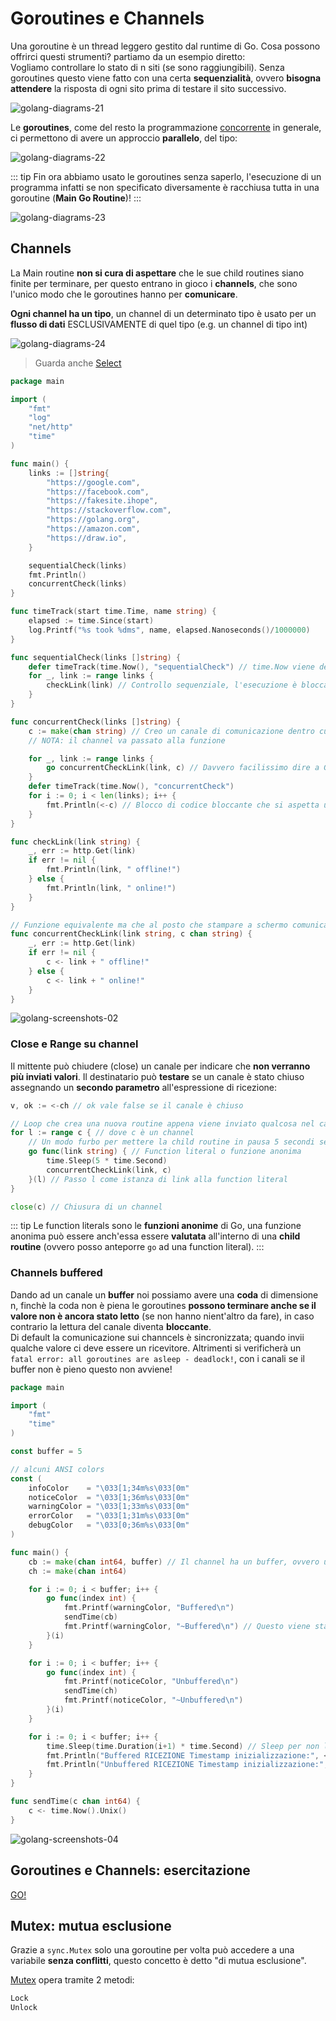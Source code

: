 # Goroutines e Channels
Una goroutine è un thread leggero gestito dal runtime di Go. Cosa possono offrirci questi strumenti? partiamo da un esempio diretto:<br>
Vogliamo controllare lo stato di n siti (se sono raggiungibili). Senza goroutines questo viene fatto con una certa **sequenzialità**, ovvero **bisogna attendere** la risposta di ogni sito prima di testare il sito successivo.

![golang-diagrams-21](../assets/golang-diagrams-21.png)

Le **goroutines**, come del resto la programmazione [concorrente](https://it.wikipedia.org/wiki/Concorrenza_(informatica)) in generale, ci permettono di avere un approccio **parallelo**, del tipo:

![golang-diagrams-22](../assets/golang-diagrams-22.png)

::: tip
Fin ora abbiamo usato le goroutines senza saperlo, l'esecuzione di un programma infatti se non specificato diversamente è racchiusa tutta in una goroutine (**Main Go Routine**)!
:::

![golang-diagrams-23](../assets/golang-diagrams-23.png)

## Channels
La Main routine **non si cura di aspettare** che le sue child routines siano finite per terminare, per questo entrano in gioco i **channels**, che sono l'unico modo che le goroutines hanno per **comunicare**.<br>

**Ogni channel ha un tipo**, un channel di un determinato tipo è usato per un **flusso di dati** ESCLUSIVAMENTE di quel tipo (e.g. un channel di tipo int)

![golang-diagrams-24](../assets/golang-diagrams-24.png)

> Guarda anche [Select](https://go-tour-ita.appspot.com/concurrency/5)
```go
package main

import (
	"fmt"
	"log"
	"net/http"
	"time"
)

func main() {
	links := []string{
		"https://google.com",
		"https://facebook.com",
		"https://fakesite.ihope",
		"https://stackoverflow.com",
		"https://golang.org",
		"https://amazon.com",
		"https://draw.io",
	}

	sequentialCheck(links)
	fmt.Println()
	concurrentCheck(links)
}

func timeTrack(start time.Time, name string) {
	elapsed := time.Since(start)
	log.Printf("%s took %dms", name, elapsed.Nanoseconds()/1000000)
}

func sequentialCheck(links []string) {
	defer timeTrack(time.Now(), "sequentialCheck") // time.Now viene determinato subito ma la funzione grazie a defer viene chiamata solo una volta finito il for
	for _, link := range links {
		checkLink(link) // Controllo sequenziale, l'esecuzione è bloccata finchè la funzione non finisce
	}
}

func concurrentCheck(links []string) {
	c := make(chan string) // Creo un canale di comunicazione dentro cui posso passare dei valori string
	// NOTA: il channel va passato alla funzione

	for _, link := range links {
		go concurrentCheckLink(link, c) // Davvero facilissimo dire a Go di eseguire del codice in maniera concorrente!
	}
	defer timeTrack(time.Now(), "concurrentCheck")
	for i := 0; i < len(links); i++ {
		fmt.Println(<-c) // Blocco di codice bloccante che si aspetta un output da parte del canale c
	}
}

func checkLink(link string) {
	_, err := http.Get(link)
	if err != nil {
		fmt.Println(link, " offline!")
	} else {
		fmt.Println(link, " online!")
	}
}

// Funzione equivalente ma che al posto che stampare a schermo comunica all'interno di un channel
func concurrentCheckLink(link string, c chan string) {
	_, err := http.Get(link)
	if err != nil {
		c <- link + " offline!"
	} else {
		c <- link + " online!"
	}
}
```

![golang-screenshots-02](../assets/golang-screenshots-02.png)

### Close e Range su channel
Il mittente può chiudere (close) un canale per indicare che **non verranno più inviati valori**. Il destinatario può **testare** se un canale è stato chiuso assegnando un **secondo parametro** all'espressione di ricezione:
```go
v, ok := <-ch // ok vale false se il canale è chiuso

// Loop che crea una nuova routine appena viene inviato qualcosa nel canale fino ad una eventuale close
for l := range c { // dove c è un channel
    // Un modo furbo per mettere la child routine in pausa 5 secondi senza bloccare anche la main routine (e non modificare la funzione con la logica)
    go func(link string) { // Function literal o funzione anonima
        time.Sleep(5 * time.Second)
        concurrentCheckLink(link, c)
    }(l) // Passo l come istanza di link alla function literal
}

close(c) // Chiusura di un channel
```
::: tip
Le function literals sono le **funzioni anonime** di Go, una funzione anonima può essere anch'essa essere **valutata** all'interno di una **child routine** (ovvero posso anteporre `go` ad una function literal).
:::

### Channels buffered
Dando ad un canale un **buffer** noi possiamo avere una **coda** di dimensione n, finchè la coda non è piena le goroutines **possono terminare anche se il valore non è ancora stato letto** (se non hanno nient'altro da fare), in caso contrario la lettura del canale diventa **bloccante**.<br>
Di default la comunicazione sui channcels è sincronizzata; quando invii qualche valore ci deve essere un ricevitore. Altrimenti si verificherà un `fatal error: all goroutines are asleep - deadlock!`, con i canali se il buffer non è pieno questo non avviene!
```go
package main

import (
	"fmt"
	"time"
)

const buffer = 5

// alcuni ANSI colors
const (
	infoColor    = "\033[1;34m%s\033[0m"
	noticeColor  = "\033[1;36m%s\033[0m"
	warningColor = "\033[1;33m%s\033[0m"
	errorColor   = "\033[1;31m%s\033[0m"
	debugColor   = "\033[0;36m%s\033[0m"
)

func main() {
	cb := make(chan int64, buffer) // Il channel ha un buffer, ovvero una coda di valori, così anche se non ho ancora letto il valore la routine può terminare
	ch := make(chan int64)

	for i := 0; i < buffer; i++ {
		go func(index int) {
			fmt.Printf(warningColor, "Buffered\n")
			sendTime(cb)
			fmt.Printf(warningColor, "~Buffered\n") // Questo viene stampato quando la goroutine termina
		}(i)
	}

	for i := 0; i < buffer; i++ {
		go func(index int) {
			fmt.Printf(noticeColor, "Unbuffered\n")
			sendTime(ch)
			fmt.Printf(noticeColor, "~Unbuffered\n")
		}(i)
	}

	for i := 0; i < buffer; i++ {
		time.Sleep(time.Duration(i+1) * time.Second) // Sleep per non leggere subito ciò che mi arriva nei canali (se no non si vedrebbe una differenza tra i channel)
		fmt.Println("Buffered RICEZIONE Timestamp inizializzazione:", <-cb, "Timestamp attuale:", time.Now().Unix())
		fmt.Println("Unbuffered RICEZIONE Timestamp inizializzazione:", <-ch, "Timestamp attuale:", time.Now().Unix())
	}
}

func sendTime(c chan int64) {
	c <- time.Now().Unix()
}
```

![golang-screenshots-04](../assets/golang-screenshots-04.png)

## Goroutines e Channels: esercitazione
[GO!](./exercise-factorial.md)

## Mutex: mutua esclusione
Grazie a `sync.Mutex` solo una goroutine per volta può accedere a una variabile **senza conflitti**, questo concetto è detto "di mutua esclusione".<br>

[Mutex](https://go-tour-ita.appspot.com/concurrency/9) opera tramite 2 metodi:
```go
Lock
Unlock
```
